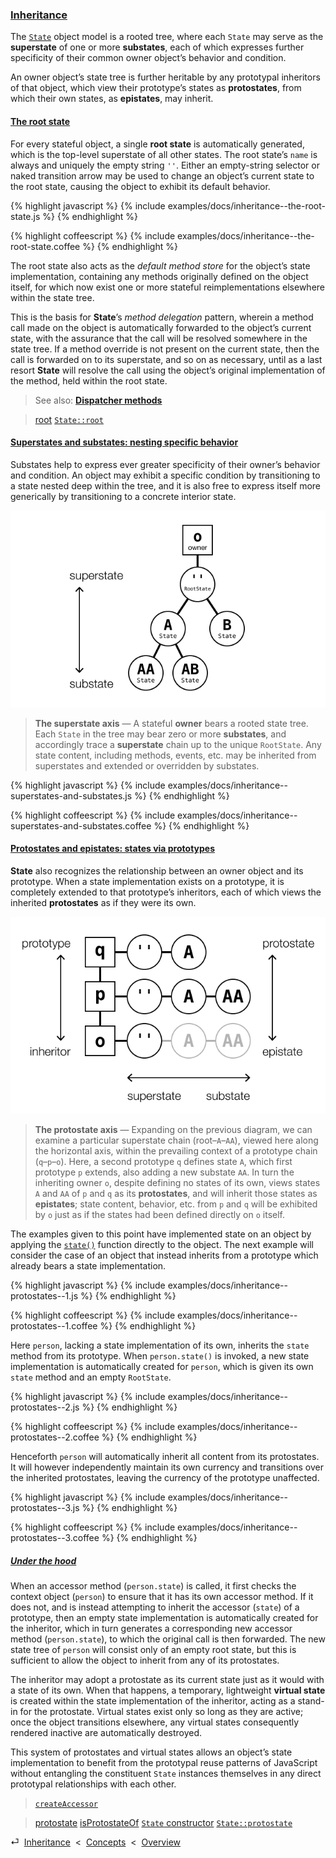 ### [Inheritance](#concepts--inheritance)

The [`State`](/api/#state) object model is a rooted tree, where each `State` may serve as the **superstate** of one or more **substates**, each of which expresses further specificity of their common owner object’s behavior and condition.

An owner object’s state tree is further heritable by any prototypal inheritors of that object, which view their prototype’s states as **protostates**, from which their own states, as **epistates**, may inherit.

<div class="local-toc"></div>

#### [The root state](#concepts--inheritance--the-root-state)

For every stateful object, a single **root state** is automatically generated, which is the top-level superstate of all other states. The root state’s `name` is always and uniquely the empty string `''`. Either an empty-string selector or naked transition arrow may be used to change an object’s current state to the root state, causing the object to exhibit its default behavior.

{% highlight javascript %}
{% include examples/docs/inheritance--the-root-state.js %}
{% endhighlight %}

{% highlight coffeescript %}
{% include examples/docs/inheritance--the-root-state.coffee %}
{% endhighlight %}

The root state also acts as the *default method store* for the object’s state implementation, containing any methods originally defined on the object itself, for which now exist one or more stateful reimplementations elsewhere within the state tree.

This is the basis for **State**’s *method delegation* pattern, wherein a method call made on the object is automatically forwarded to the object’s current state, with the assurance that the call will be resolved somewhere in the state tree. If a method override is not present on the current state, then the call is forwarded on to its superstate, and so on as necessary, until as a last resort **State** will resolve the call using the object’s original implementation of the method, held within the root state.

> See also: [**Dispatcher methods**](#concepts--methods--dispatchers)

> [root](/api/#state--methods--root)
> [`State::root`](/source/#state--prototype--root)

#### [Superstates and substates: nesting specific behavior](#concepts--inheritance--superstates-and-substates)

Substates help to express ever greater specificity of their owner’s behavior and condition. An object may exhibit a specific condition by transitioning to a state nested deep within the tree, and it is also free to express itself more generically by transitioning to a concrete interior state.

![Superstates and substates][diagram--model-1]

> **The superstate axis** — A stateful **owner** bears a rooted state tree. Each `State` in the tree may bear zero or more **substates**, and accordingly trace a **superstate** chain up to the unique `RootState`. Any state content, including methods, events, etc. may be inherited from superstates and extended or overridden by substates.

{% highlight javascript %}
{% include examples/docs/inheritance--superstates-and-substates.js %}
{% endhighlight %}

{% highlight coffeescript %}
{% include examples/docs/inheritance--superstates-and-substates.coffee %}
{% endhighlight %}

#### [Protostates and epistates: states via prototypes](#concepts--inheritance--protostates)

**State** also recognizes the relationship between an owner object and its prototype. When a state implementation exists on a prototype, it is completely extended to that prototype’s inheritors, each of which views the inherited **protostates** as if they were its own.

![Protostates and epistates][diagram--model-2]

> **The protostate axis** — Expanding on the previous diagram, we can examine a particular superstate chain (root–`A`–`AA`), viewed here along the horizontal axis, within the prevailing context of a prototype chain (`q`–`p`–`o`). Here, a second prototype `q` defines state `A`, which first prototype `p` extends, also adding a new substate `AA`. In turn the inheriting owner `o`, despite defining no states of its own, views states `A` and `AA` of `p` and `q` as its **protostates**, and will inherit those states as **epistates**; state content, behavior, etc. from `p` and `q` will be exhibited by `o` just as if the states had been defined directly on `o` itself.

The examples given to this point have implemented state on an object by applying the [`state()`](#getting-started--the-state-function) function directly to the object. The next example will consider the case of an object that instead inherits from a prototype which already bears a state implementation.

{% highlight javascript %}
{% include examples/docs/inheritance--protostates--1.js %}
{% endhighlight %}

{% highlight coffeescript %}
{% include examples/docs/inheritance--protostates--1.coffee %}
{% endhighlight %}

Here `person`, lacking a state implementation of its own, inherits the `state` method from its prototype. When `person.state()` is invoked, a new state implementation is automatically created for `person`, which is given its own `state` method and an empty `RootState`.

{% highlight javascript %}
{% include examples/docs/inheritance--protostates--2.js %}
{% endhighlight %}

{% highlight coffeescript %}
{% include examples/docs/inheritance--protostates--2.coffee %}
{% endhighlight %}

Henceforth `person` will automatically inherit all content from its protostates. It will however independently maintain its own currency and transitions over the inherited protostates, leaving the currency of the prototype unaffected.

{% highlight javascript %}
{% include examples/docs/inheritance--protostates--3.js %}
{% endhighlight %}

{% highlight coffeescript %}
{% include examples/docs/inheritance--protostates--3.coffee %}
{% endhighlight %}

##### [Under the hood](#concepts--inheritance--protostates--under-the-hood)

When an accessor method (`person.state`) is called, it first checks the context object (`person`) to ensure that it has its own accessor method. If it does not, and is instead attempting to inherit the accessor (`state`) of a prototype, then an empty state implementation is automatically created for the inheritor, which in turn generates a corresponding new accessor method (`person.state`), to which the original call is then forwarded. The new state tree of `person` will consist only of an empty root state, but this is sufficient to allow the object to inherit from any of its protostates.

The inheritor may adopt a protostate as its current state just as it would with a state of its own. When that happens, a temporary, lightweight **virtual state** is created within the state implementation of the inheritor, acting as a stand-in for the protostate. Virtual states exist only so long as they are active; once the object transitions elsewhere, any virtual states consequently rendered inactive are automatically destroyed.

This system of protostates and virtual states allows an object’s state implementation to benefit from the prototypal reuse patterns of JavaScript without entangling the constituent `State` instances themselves in any direct prototypal relationships with each other.

> [`createAccessor`](/source/#state-controller--private--create-accessor)

> [protostate](/api/#state--methods--protostate)
> [isProtostateOf](/api/#state--methods--is-protostate-of)
> [`State` constructor](/source/#state--constructor)
> [`State::protostate`](/source/#state--prototype--protostate)

<div class="backcrumb">
⏎  <a class="section" href="#concepts--inheritance">Inheritance</a>  &lt;  <a href="#concepts">Concepts</a>  &lt;  <a href="#overview">Overview</a>
</div>




[diagram--model-1]: /img/model-1.png "Superstates and substates"
[diagram--model-2]: /img/model-2.png "Protostates and epistates"
